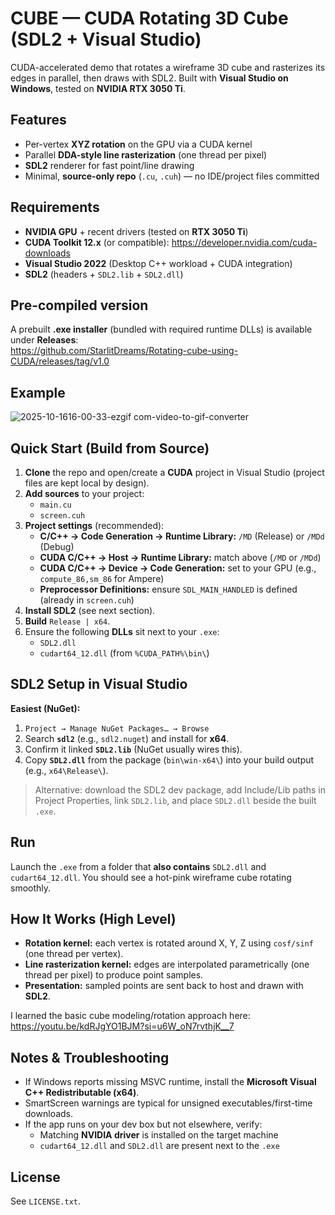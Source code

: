# CUBE — CUDA Rotating 3D Cube (SDL2 + Visual Studio)

CUDA-accelerated demo that rotates a wireframe 3D cube and rasterizes its edges in parallel, then draws with SDL2. Built with **Visual Studio on Windows**, tested on **NVIDIA RTX 3050 Ti**.


## Features
- Per-vertex **XYZ rotation** on the GPU via a CUDA kernel
- Parallel **DDA-style line rasterization** (one thread per pixel)
- **SDL2** renderer for fast point/line drawing
- Minimal, **source-only repo** (`.cu`, `.cuh`) — no IDE/project files committed



## Requirements
- **NVIDIA GPU** + recent drivers (tested on **RTX 3050 Ti**)
- **CUDA Toolkit 12.x** (or compatible): <https://developer.nvidia.com/cuda-downloads>
- **Visual Studio 2022** (Desktop C++ workload + CUDA integration)
- **SDL2** (headers + `SDL2.lib` + `SDL2.dll`)


## Pre-compiled version
A prebuilt **.exe installer** (bundled with required runtime DLLs) is available under **Releases**:  
<https://github.com/StarlitDreams/Rotating-cube-using-CUDA/releases/tag/v1.0>

## Example
![2025-10-1616-00-33-ezgif com-video-to-gif-converter](https://github.com/user-attachments/assets/8a1c2caa-3cc1-47d2-9a7c-49124920c27e)

## Quick Start (Build from Source)

1. **Clone** the repo and open/create a **CUDA** project in Visual Studio (project files are kept local by design).
2. **Add sources** to your project:
   - `main.cu`
   - `screen.cuh`
3. **Project settings** (recommended):
   - **C/C++ → Code Generation → Runtime Library:** `/MD` (Release) or `/MDd` (Debug)
   - **CUDA C/C++ → Host → Runtime Library:** match above (`/MD` or `/MDd`)
   - **CUDA C/C++ → Device → Code Generation:** set to your GPU (e.g., `compute_86,sm_86` for Ampere)
   - **Preprocessor Definitions:** ensure `SDL_MAIN_HANDLED` is defined (already in `screen.cuh`)
4. **Install SDL2** (see next section).
5. **Build** `Release | x64`.
6. Ensure the following **DLLs** sit next to your `.exe`:
   - `SDL2.dll`
   - `cudart64_12.dll` (from `%CUDA_PATH%\bin\`)



## SDL2 Setup in Visual Studio

**Easiest (NuGet):**
1. `Project → Manage NuGet Packages… → Browse`
2. Search **`sdl2`** (e.g., `sdl2.nuget`) and install for **x64**.
3. Confirm it linked **`SDL2.lib`** (NuGet usually wires this).
4. Copy **`SDL2.dll`** from the package (`bin\win-x64\`) into your build output (e.g., `x64\Release\`).

> Alternative: download the SDL2 dev package, add Include/Lib paths in Project Properties, link `SDL2.lib`, and place `SDL2.dll` beside the built `.exe`.


## Run
Launch the `.exe` from a folder that **also contains** `SDL2.dll` and `cudart64_12.dll`. You should see a hot-pink wireframe cube rotating smoothly.

## How It Works (High Level)
- **Rotation kernel:** each vertex is rotated around X, Y, Z using `cosf/sinf` (one thread per vertex).
- **Line rasterization kernel:** edges are interpolated parametrically (one thread per pixel) to produce point samples.
- **Presentation:** sampled points are sent back to host and drawn with **SDL2**.

I learned the basic cube modeling/rotation approach here:  
<https://youtu.be/kdRJgYO1BJM?si=u6W_oN7rvthjK__7>


## Notes & Troubleshooting
- If Windows reports missing MSVC runtime, install the **Microsoft Visual C++ Redistributable (x64)**.
- SmartScreen warnings are typical for unsigned executables/first-time downloads.
- If the app runs on your dev box but not elsewhere, verify:
  - Matching **NVIDIA driver** is installed on the target machine
  - `cudart64_12.dll` and `SDL2.dll` are present next to the `.exe`

## License
See `LICENSE.txt`.
